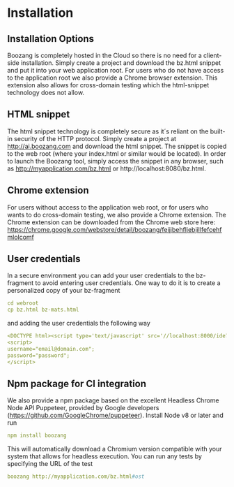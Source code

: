 Installation
============

Installation Options
------------
Boozang is completely hosted in the Cloud so there is no need for a client-side installation. Simply create a project and download the bz.html snippet and put it into your web application root. For users who do not have access to the application root we also provide a Chrome browser extension. This extension also allows for cross-domain testing which the html-snippet technology does not allow.

HTML snippet
---------------
The html snippet technology is completely secure as it´s reliant on the built-in security of the HTTP protocol. Simply create a project at http://ai.boozang.com and download the html snippet. The snippet is copied to the web root (where your index.html or similar would be located). In order to launch the Boozang tool, simply access the snippet in any browser, such as http://myapplication.com/bz.html or http://localhost:8080/bz.html. 

Chrome extension
---------------
For users without access to the application web root, or for users who wants to do cross-domain testing, we also provide a Chrome extension. The Chrome extension can be downloaded from the Chrome web store here: https://chrome.google.com/webstore/detail/boozang/feijjbehfljebjillfefcehfmlolcomf

User credentials
-----------------------------
In a secure environment you can add your user credentials to the bz-fragment to avoid entering user credentials. One way to do it is to create a personalized copy of your bz-fragment

```yaml
cd webroot
cp bz.html bz-mats.html
```
and adding the user credentials the following way
```yaml
<DOCTYPE html><script type='text/javascript' src='//localhost:8000/ide?id=5a0478cd4f69270984c529a3'></script>
<script>
username="email@domain.com";
password="password";
</script>
```

Npm package for CI integration
-----------------------------
We also provide a npm package based on the excellent Headless Chrome Node API  Puppeteer, provided by Google developers (https://github.com/GoogleChrome/puppeteer). Install Node v8 or later and run 

```yaml
npm install boozang
```
This will automatically download a Chromium version compatible with your system that allows for headless execution. You can run any tests by specifying the URL of the test 

```yaml
boozang http://myapplication.com/bz.html#ost
```

